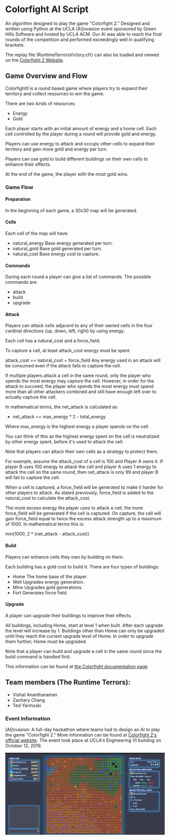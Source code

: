 # Colorfight AI Script
An algorithm designed to play the game "Colorfight 2." Designed and written using Python at the UCLA [AI]nvasion event sponsored by Green Hills Software and hosted by UCLA ACM. Our AI was able to reach the final rounds of the competition and performed exceedingly well in qualifying brackets.

The replay file (RuntimeTerrorsVictory.cfr) can also be loaded and viewed on the [Colorfight 2 Website](https://colorfightai.com/).

## Game Overview and Flow
ColorfightII is a round based game where players try to expand their territory and collect resources to win the game.

There are two kinds of resources:
- Energy
- Gold

Each player starts with an initial amount of energy and a home cell. Each cell controlled by the player during a round will provide gold and energy.

Players can use energy to attack and occupy other cells to expand their territory and gain more gold and energy per turn.

Players can use gold to build different buildings on their own cells to enhance their effects.

At the end of the game, the player with the most gold wins.

### Game Flow

#### Preparation
In the beginning of each game, a 30x30 map will be generated.

#### Cells
Each cell of the map will have:

- natural_energy Base energy generated per turn.
- natural_gold Base gold generated per turn.
- natural_cost Base energy cost to capture.

#### Commands
During each round a player can give a list of commands. The possible commands are:
- attack
- build
- upgrade

#### Attack
Players can attack cells adjacent to any of their owned cells in the four cardinal directions (up, down, left, right) by using energy.

Each cell has a natural_cost and a force_field.

To capture a cell, at least attack_cost energy must be spent.

attack_cost == natural_cost + force_field
Any energy used in an attack will be consumed even if the attack fails to capture the cell.

If multiple players attack a cell in the same round, only the player who spends the most energy may capture the cell. However, in order for the attack to succeed, the player who spends the most energy must spend more than all other attackers combined and still have enough left over to actually capture the cell.

In mathematical terms, the net_attack is calculated as:

- net_attack == max_energy * 2 - total_energy

Where max_energy is the highest energy a player spends on the cell.

You can think of this as the highest energy spent on the cell is neutralized by other energy spent, before it's used to attack the cell.

Note that players can attack their own cells as a strategy to protect them.

For example, assume the attack_cost of a cell is 100 and Player A owns it. If player B uses 100 energy to attack the cell and player A uses 1 energy to attack the cell on the same round, then net_attack is only 99 and player B will fail to capture the cell.

When a cell is captured, a force_field will be generated to make it harder for other players to attack. As stated previously, force_field is added to the natural_cost to calculate the attack_cost.

The more excess energy the player uses to attack a cell, the more force_field will be generated if the cell is captured. On capture, the cell will gain force_field equal to twice the excess attack strength up to a maximum of 1000. In mathematical terms this is:

min(1000, 2 * (net_attack - attack_cost))

#### Build
Players can enhance cells they own by building on them.

Each building has a gold cost to build it.
There are four types of buildings:

- Home The home base of the player.
- Well Upgrades energy generation.
- Mine Upgrades gold generations.
- Fort Generates force field.

#### Upgrade
A player can upgrade their buildings to improve their effects.

All buildings, including Home, start at level 1 when built. After each upgrade the level will increase by 1. Buildings other than Home can only be upgraded until they reach the current upgrade level of Home. In order to upgrade them further, Home must be upgraded.

Note that a player can build and upgrade a cell in the same round since the build command is handled first.


This information can be found at [the Colorfight documentation page](https://colorfightai.com/docs)

## Team members (The Runtime Terrors):
- Vishal Anantharaman
- Zachary Chang
- Ted Yarmoski

### Event Information
[AI]nvasion: A full-day hackathon where teams had to design an AI to play the game "Colorfight 2." More information can be found at [Colorfight 2's official website](https://colorfightai.com/). The event took place at UCLA's Engineering VI building on October 12, 2019.


![](./colorfight1.PNG)
